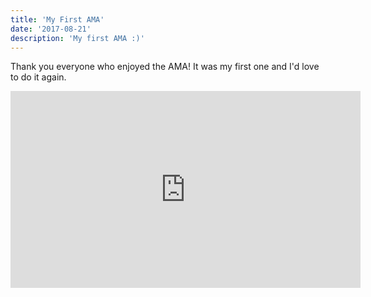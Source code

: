 ```yaml
---
title: 'My First AMA'
date: '2017-08-21'
description: 'My first AMA :)'
---
```



Thank you everyone who enjoyed the AMA! It was my first one and I'd love to do it again.


<iframe width="560" height="315" src="https://www.youtube.com/embed/DXJO3AraeMQ" frameborder="0" allow="accelerometer; autoplay; encrypted-media; gyroscope; picture-in-picture" allowfullscreen></iframe>